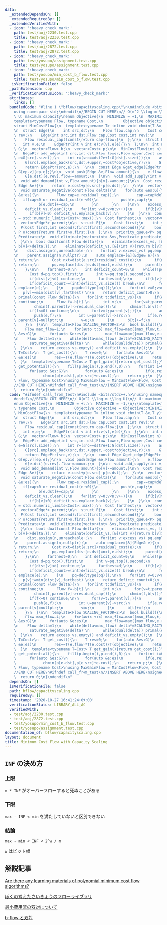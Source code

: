 ```yaml
---
data:
  _extendedDependsOn: []
  _extendedRequiredBy: []
  _extendedVerifiedWith:
  - icon: ':heavy_check_mark:'
    path: test/aoj/2230.test.cpp
    title: test/aoj/2230.test.cpp
  - icon: ':heavy_check_mark:'
    path: test/aoj/2872.test.cpp
    title: test/aoj/2872.test.cpp
  - icon: ':heavy_check_mark:'
    path: test/yosupo/assignment.test.cpp
    title: test/yosupo/assignment.test.cpp
  - icon: ':heavy_check_mark:'
    path: test/yosupo/min_cost_b_flow.test.cpp
    title: test/yosupo/min_cost_b_flow.test.cpp
  _isVerificationFailed: false
  _pathExtension: cpp
  _verificationStatusIcon: ':heavy_check_mark:'
  attributes:
    links: []
  bundledCode: "#line 1 \"bflow/capacityscaling.cpp\"\n\n#include <bits/stdc++.h>\n\
    using namespace std;\n#endif\n//BEGIN CUT HERE\n// O(m^2 \\log m \\log U)\n//\
    \ U: maximum capacity\nenum Objective{\n  MINIMIZE = +1,\n  MAXIMIZE = -1,\n};\n\
    template<typename Flow, typename Cost,\n         Objective objective = Objective::MINIMIZE>\n\
    struct MinCostFlow{\n  template<typename T> inline void chmin(T &x,T y){x=min(x,y);}\n\
    \n  struct Edge{\n    int src,dst;\n    Flow flow,cap;\n    Cost cost;\n    int\
    \ rev;\n    Edge(int src,int dst,Flow cap,Cost cost,int rev):\n      src(src),dst(dst),flow(0),cap(cap),cost(cost),rev(rev){}\n\
    \    Flow residual_cap()const{return cap-flow;}\n  };\n\n  struct EdgePtr{\n \
    \   int v,e;\n    EdgePtr(int v,int e):v(v),e(e){}\n  };\n\n  int n;\n  vector<vector<Edge>>\
    \ G;\n  vector<Flow> b;\n  vector<Cost> p;\n\n  MinCostFlow(int n):n(n),G(n),b(n,0){}\n\
    \n  EdgePtr add_edge(int src,int dst,Flow lower,Flow upper,Cost cost){\n    int\
    \ e=G[src].size();\n    int r=(src==dst?e+1:G[dst].size());\n    assert(lower<=upper);\n\
    \    G[src].emplace_back(src,dst,+upper,+cost*objective,r);\n    G[dst].emplace_back(dst,src,-lower,-cost*objective,e);\n\
    \    return EdgePtr(src,e);\n  }\n\n  const Edge &get_edge(EdgePtr ep)const{return\
    \ G[ep.v][ep.e];}\n\n  void push(Edge &e,Flow amount){\n    e.flow+=amount;\n\
    \    G[e.dst][e.rev].flow-=amount;\n  }\n\n  void add_supply(int v,Flow amount){b[v]+=amount;}\n\
    \  void add_demand(int v,Flow amount){b[v]-=amount;}\n\n  Cost residual_cost(const\
    \ Edge &e){\n    return e.cost+p[e.src]-p[e.dst];\n  }\n\n  vector<int> excess_vs,deficit_vs;\n\
    \  void saturate_negative(const Flow delta){\n    for(auto &es:G){\n      for(auto\
    \ &e:es){\n        Flow cap=e.residual_cap();\n        cap-=cap%delta;\n     \
    \   if(cap<0 or residual_cost(e)<0){\n          push(e,cap);\n          b[e.src]-=cap;\n\
    \          b[e.dst]+=cap;\n        }\n      }\n    }\n\n    excess_vs.clear();\n\
    \    deficit_vs.clear();\n    for(int v=0;v<n;v++){\n      if(b[v]>0) excess_vs.emplace_back(v);\n\
    \      if(b[v]<0) deficit_vs.emplace_back(v);\n    }\n  }\n\n  const Cost unreachable\
    \ = std::numeric_limits<Cost>::max();\n  Cost farthest;\n  vector<Cost> dist;\n\
    \  vector<Edge*> parent;\n\n  struct P{\n    Cost first;\n    int second;\n  \
    \  P(Cost first,int second):first(first),second(second){}\n    bool operator<(const\
    \ P o)const{return first>o.first;}\n  };\n\n  priority_queue<P> pq;\n\n  template<typename\
    \ Predicate>\n  void eliminate(vector<int> &vs,Predicate predicate){\n    vs.erase(remove_if(begin(vs),end(vs),predicate),end(vs));\n\
    \  }\n\n  bool dual(const Flow delta){\n    eliminate(excess_vs, [&](int v){return\
    \ b[v]<+delta;});\n    eliminate(deficit_vs,[&](int v){return b[v]>-delta;});\n\
    \n    dist.assign(n,unreachable);\n    for(int v:excess_vs) pq.emplace(dist[v]=0,v);\n\
    \n    parent.assign(n,nullptr);\n    auto emplace=[&](Edge& e){\n      if(e.residual_cap()<delta)\
    \ return;\n      Cost nxt=dist[e.src]+residual_cost(e);\n      if(nxt>=dist[e.dst])\
    \ return;\n      pq.emplace(dist[e.dst]=nxt,e.dst);\n      parent[e.dst]=&e;\n\
    \    };\n\n    farthest=0;\n    int deficit_count=0;\n    while(!pq.empty()){\n\
    \      Cost d=pq.top().first;\n      int v=pq.top().second;\n      pq.pop();\n\
    \      if(dist[v]<d) continue;\n      farthest=d;\n\n      if(b[v]<=-delta) deficit_count++;\n\
    \      if(deficit_count>=(int)deficit_vs.size()) break;\n\n      for(auto &e:G[v])\
    \ emplace(e);\n    }\n    pq=decltype(pq)();\n\n    for(int v=0;v<n;v++)\n   \
    \   p[v]+=min(dist[v],farthest);\n\n    return deficit_count>0;\n  }\n\n  void\
    \ primal(const Flow delta){\n    for(int t:deficit_vs){\n      if(dist[t]>farthest)\
    \ continue;\n      Flow f=-b[t];\n      int v;\n      for(v=t;parent[v];v=parent[v]->src)\n\
    \        chmin(f,parent[v]->residual_cap());\n      chmin(f,b[v]);\n\n      f-=f%delta;\n\
    \      if(f<=0) continue;\n\n      for(v=t;parent[v];){\n        auto &e=*parent[v];\n\
    \        push(e,f);\n        int u=parent[v]->src;\n        if(e.residual_cap()<=0)\
    \ parent[v]=nullptr;\n        v=u;\n      }\n      b[t]+=f;\n      b[v]-=f;\n\
    \    }\n  }\n\n  template<Flow SCALING_FACTOR=2>\n  bool build(){\n    p.resize(n);\n\
    \    Flow max_flow=1;\n    for(auto t:b) max_flow=max({max_flow,t,-t});\n    for(auto\
    \ &es:G)\n      for(auto &e:es)\n        max_flow=max({max_flow,e.residual_cap(),-e.residual_cap()});\n\
    \n    Flow delta=1;\n    while(delta<max_flow) delta*=SCALING_FACTOR;\n    for(;delta;delta/=SCALING_FACTOR){\n\
    \      saturate_negative(delta);\n      while(dual(delta)) primal(delta);\n  \
    \  }\n\n    return excess_vs.empty() and deficit_vs.empty();\n  }\n\n  template<typename\
    \ T=Cost>\n  T get_cost(){\n    T res=0;\n    for(auto &es:G)\n      for(auto\
    \ &e:es)\n        res+=T(e.flow)*T(e.cost)/T(objective);\n    return res/T(2);\n\
    \  }\n  template<typename T=Cost> T get_gain(){return get_cost();}\n\n  vector<Cost>\
    \ get_potential(){\n    fill(p.begin(),p.end(),0);\n    for(int i=0;i<n;i++)\n\
    \      for(auto &es:G)\n        for(auto &e:es)\n          if(e.residual_cap()>0)\n\
    \            chmin(p[e.dst],p[e.src]+e.cost);\n    return p;\n  }\n};\n\ntemplate<typename\
    \ Flow, typename Cost>\nusing MaxGainFlow = MinCostFlow<Flow, Cost, Objective::MAXIMIZE>;\n\
    //END CUT HERE\n#ifndef call_from_test\n//INSERT ABOVE HERE\nsigned main(){\n\
    \  return 0;\n}\n#endif\n"
  code: "#ifndef call_from_test\n#include <bits/stdc++.h>\nusing namespace std;\n\
    #endif\n//BEGIN CUT HERE\n// O(m^2 \\log m \\log U)\n// U: maximum capacity\n\
    enum Objective{\n  MINIMIZE = +1,\n  MAXIMIZE = -1,\n};\ntemplate<typename Flow,\
    \ typename Cost,\n         Objective objective = Objective::MINIMIZE>\nstruct\
    \ MinCostFlow{\n  template<typename T> inline void chmin(T &x,T y){x=min(x,y);}\n\
    \n  struct Edge{\n    int src,dst;\n    Flow flow,cap;\n    Cost cost;\n    int\
    \ rev;\n    Edge(int src,int dst,Flow cap,Cost cost,int rev):\n      src(src),dst(dst),flow(0),cap(cap),cost(cost),rev(rev){}\n\
    \    Flow residual_cap()const{return cap-flow;}\n  };\n\n  struct EdgePtr{\n \
    \   int v,e;\n    EdgePtr(int v,int e):v(v),e(e){}\n  };\n\n  int n;\n  vector<vector<Edge>>\
    \ G;\n  vector<Flow> b;\n  vector<Cost> p;\n\n  MinCostFlow(int n):n(n),G(n),b(n,0){}\n\
    \n  EdgePtr add_edge(int src,int dst,Flow lower,Flow upper,Cost cost){\n    int\
    \ e=G[src].size();\n    int r=(src==dst?e+1:G[dst].size());\n    assert(lower<=upper);\n\
    \    G[src].emplace_back(src,dst,+upper,+cost*objective,r);\n    G[dst].emplace_back(dst,src,-lower,-cost*objective,e);\n\
    \    return EdgePtr(src,e);\n  }\n\n  const Edge &get_edge(EdgePtr ep)const{return\
    \ G[ep.v][ep.e];}\n\n  void push(Edge &e,Flow amount){\n    e.flow+=amount;\n\
    \    G[e.dst][e.rev].flow-=amount;\n  }\n\n  void add_supply(int v,Flow amount){b[v]+=amount;}\n\
    \  void add_demand(int v,Flow amount){b[v]-=amount;}\n\n  Cost residual_cost(const\
    \ Edge &e){\n    return e.cost+p[e.src]-p[e.dst];\n  }\n\n  vector<int> excess_vs,deficit_vs;\n\
    \  void saturate_negative(const Flow delta){\n    for(auto &es:G){\n      for(auto\
    \ &e:es){\n        Flow cap=e.residual_cap();\n        cap-=cap%delta;\n     \
    \   if(cap<0 or residual_cost(e)<0){\n          push(e,cap);\n          b[e.src]-=cap;\n\
    \          b[e.dst]+=cap;\n        }\n      }\n    }\n\n    excess_vs.clear();\n\
    \    deficit_vs.clear();\n    for(int v=0;v<n;v++){\n      if(b[v]>0) excess_vs.emplace_back(v);\n\
    \      if(b[v]<0) deficit_vs.emplace_back(v);\n    }\n  }\n\n  const Cost unreachable\
    \ = std::numeric_limits<Cost>::max();\n  Cost farthest;\n  vector<Cost> dist;\n\
    \  vector<Edge*> parent;\n\n  struct P{\n    Cost first;\n    int second;\n  \
    \  P(Cost first,int second):first(first),second(second){}\n    bool operator<(const\
    \ P o)const{return first>o.first;}\n  };\n\n  priority_queue<P> pq;\n\n  template<typename\
    \ Predicate>\n  void eliminate(vector<int> &vs,Predicate predicate){\n    vs.erase(remove_if(begin(vs),end(vs),predicate),end(vs));\n\
    \  }\n\n  bool dual(const Flow delta){\n    eliminate(excess_vs, [&](int v){return\
    \ b[v]<+delta;});\n    eliminate(deficit_vs,[&](int v){return b[v]>-delta;});\n\
    \n    dist.assign(n,unreachable);\n    for(int v:excess_vs) pq.emplace(dist[v]=0,v);\n\
    \n    parent.assign(n,nullptr);\n    auto emplace=[&](Edge& e){\n      if(e.residual_cap()<delta)\
    \ return;\n      Cost nxt=dist[e.src]+residual_cost(e);\n      if(nxt>=dist[e.dst])\
    \ return;\n      pq.emplace(dist[e.dst]=nxt,e.dst);\n      parent[e.dst]=&e;\n\
    \    };\n\n    farthest=0;\n    int deficit_count=0;\n    while(!pq.empty()){\n\
    \      Cost d=pq.top().first;\n      int v=pq.top().second;\n      pq.pop();\n\
    \      if(dist[v]<d) continue;\n      farthest=d;\n\n      if(b[v]<=-delta) deficit_count++;\n\
    \      if(deficit_count>=(int)deficit_vs.size()) break;\n\n      for(auto &e:G[v])\
    \ emplace(e);\n    }\n    pq=decltype(pq)();\n\n    for(int v=0;v<n;v++)\n   \
    \   p[v]+=min(dist[v],farthest);\n\n    return deficit_count>0;\n  }\n\n  void\
    \ primal(const Flow delta){\n    for(int t:deficit_vs){\n      if(dist[t]>farthest)\
    \ continue;\n      Flow f=-b[t];\n      int v;\n      for(v=t;parent[v];v=parent[v]->src)\n\
    \        chmin(f,parent[v]->residual_cap());\n      chmin(f,b[v]);\n\n      f-=f%delta;\n\
    \      if(f<=0) continue;\n\n      for(v=t;parent[v];){\n        auto &e=*parent[v];\n\
    \        push(e,f);\n        int u=parent[v]->src;\n        if(e.residual_cap()<=0)\
    \ parent[v]=nullptr;\n        v=u;\n      }\n      b[t]+=f;\n      b[v]-=f;\n\
    \    }\n  }\n\n  template<Flow SCALING_FACTOR=2>\n  bool build(){\n    p.resize(n);\n\
    \    Flow max_flow=1;\n    for(auto t:b) max_flow=max({max_flow,t,-t});\n    for(auto\
    \ &es:G)\n      for(auto &e:es)\n        max_flow=max({max_flow,e.residual_cap(),-e.residual_cap()});\n\
    \n    Flow delta=1;\n    while(delta<max_flow) delta*=SCALING_FACTOR;\n    for(;delta;delta/=SCALING_FACTOR){\n\
    \      saturate_negative(delta);\n      while(dual(delta)) primal(delta);\n  \
    \  }\n\n    return excess_vs.empty() and deficit_vs.empty();\n  }\n\n  template<typename\
    \ T=Cost>\n  T get_cost(){\n    T res=0;\n    for(auto &es:G)\n      for(auto\
    \ &e:es)\n        res+=T(e.flow)*T(e.cost)/T(objective);\n    return res/T(2);\n\
    \  }\n  template<typename T=Cost> T get_gain(){return get_cost();}\n\n  vector<Cost>\
    \ get_potential(){\n    fill(p.begin(),p.end(),0);\n    for(int i=0;i<n;i++)\n\
    \      for(auto &es:G)\n        for(auto &e:es)\n          if(e.residual_cap()>0)\n\
    \            chmin(p[e.dst],p[e.src]+e.cost);\n    return p;\n  }\n};\n\ntemplate<typename\
    \ Flow, typename Cost>\nusing MaxGainFlow = MinCostFlow<Flow, Cost, Objective::MAXIMIZE>;\n\
    //END CUT HERE\n#ifndef call_from_test\n//INSERT ABOVE HERE\nsigned main(){\n\
    \  return 0;\n}\n#endif\n"
  dependsOn: []
  isVerificationFile: false
  path: bflow/capacityscaling.cpp
  requiredBy: []
  timestamp: '2020-10-27 16:41:24+09:00'
  verificationStatus: LIBRARY_ALL_AC
  verifiedWith:
  - test/aoj/2230.test.cpp
  - test/aoj/2872.test.cpp
  - test/yosupo/min_cost_b_flow.test.cpp
  - test/yosupo/assignment.test.cpp
documentation_of: bflow/capacityscaling.cpp
layout: document
title: Minimum Cost Flow with Capacity Scaling
---
```


## `INF` の決め方
### 上限
`m * INF` がオーバーフローすると死ぬことがある
### 下限
`max - INF < min` を満たしていないと区別できない
### 結論
`max - min < INF < 2^w / m`

`w` はビット幅

## 解説記事
[Are there any learning materials of polynomial minimum cost flow algorithms?](https://codeforces.com/blog/entry/70740)

[ぼくの考えたさいきょうのフローライブラリ](http://misawa.github.io/others/flow/library_design.html)

[最小費用流の双対について](https://beet-aizu.hatenablog.com/entry/2019/10/20/150649)

[b-flow と双対](https://beet-aizu.hatenablog.com/entry/2020/09/24/152856)
